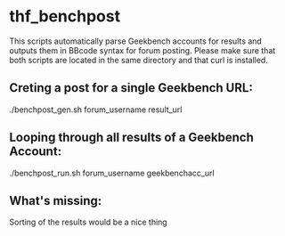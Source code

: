 # thf_benchpost
This scripts automatically parse Geekbench accounts for results and outputs them in BBcode syntax for forum posting. Please make sure that both scripts are located in the same directory and that curl is installed.

## Creting a post for a single Geekbench URL:
./benchpost_gen.sh forum_username result_url

## Looping through all results of a Geekbench Account:
./benchpost_run.sh forum_username geekbenchacc_url

## What's missing:
Sorting of the results would be a nice thing
